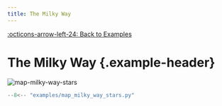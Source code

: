 ```yaml
---
title: The Milky Way
---
```

[:octicons-arrow-left-24: Back to Examples](/examples)

# The Milky Way {.example-header}

![map-milky-way-stars](/images/examples/map_milky_way_stars.png)


```python
--8<-- "examples/map_milky_way_stars.py"
```


